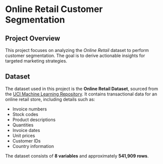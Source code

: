 # Online Retail Customer Segmentation

## Project Overview
This project focuses on analyzing the *Online Retail* dataset to perform customer segmentation. The goal is to derive actionable insights for targeted marketing strategies.

## Dataset
The dataset used in this project is the **Online Retail Dataset**, sourced from the [UCI Machine Learning Repository](https://archive.ics.uci.edu/dataset/352/online+retail). It contains transactional data for an online retail store, including details such as:
- Invoice numbers
- Stock codes
- Product descriptions
- Quantities
- Invoice dates
- Unit prices
- Customer IDs
- Country information

The dataset consists of **8 variables** and approximately **541,909 rows**.
